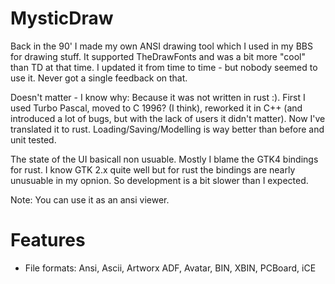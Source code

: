 # MysticDraw

Back in the 90' I made my own ANSI drawing tool which I used in my BBS for drawing stuff. It supported TheDrawFonts and was a bit more "cool" than TD at that time.
I updated it from time to time - but nobody seemed to use it. Never got a single feedback on that.

Doesn't matter - I know why: Because it was not written in rust :). First I used Turbo Pascal, moved to C 1996? (I think), reworked it in C++ (and introduced a lot of bugs, but with the lack of users it didn't matter).
Now I've translated it to rust. Loading/Saving/Modelling is way better than before and unit tested.

The state of the UI basicall non usuable. Mostly I blame the GTK4 bindings for rust. I know GTK 2.x quite well but for rust the bindings are nearly unusuable in my opnion. So development is a bit slower than I expected.

Note: You can use it as an ansi viewer.

# Features

 * File formats: Ansi, Ascii, Artworx ADF, Avatar, BIN, XBIN, PCBoard, iCE